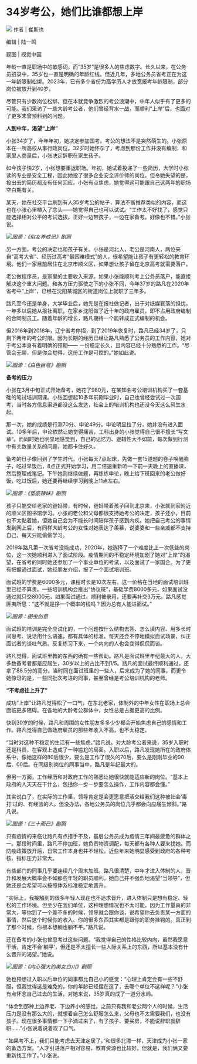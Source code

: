 # 34岁考公，她们比谁都想上岸

![](https://inews.gtimg.com/news_bt/OPck-U-iAYKKSR2tm1GKveAmeIOPbHhBfhH_vHIBeHYNcAA/1000)
作者 | 崔斯也

编辑 | 陆一鸣

题图 | 视觉中国

年龄一直是职场中的敏感词，而“35岁”是很多人的焦虑数字。长久以来，在公务员招录中，35岁也一直是明确的年龄红线。但近几年，多地公务员省考正在为这一年龄限制松绑。2023年，已有多个省份为高学历人才放宽报考年龄限制，部分岗位被放开到40岁。

尽管只有少数岗位松绑，但在本就竞争激烈的考公浪潮中，中年人似乎有了更多的可能。我们采访了一些大龄考公者，他们曾经背水一战，而顺利“上岸”后，也面对了更多未曾预料到的问题。

**人到中年，渴望“上岸”**

小张34岁了，今年年初，她决定参加国考。考公的想法不是突然萌生的。小张原本在一所高校从事行政岗位。32岁时她怀孕了，考虑到那份工作并没有编制，和家里人商量后，小张决定辞职在家生孩子。

如今孩子快2岁，小张想要重返职场。年初，她试着投递了一些简历，大学时小张读的专业是安全工程，因此她投了很多企业安全评价师的岗位，但令她失望的是，投出去的简历都没有任何回应。小张有点焦虑，她觉得这可能跟自己这两年的职场空白期有关。

某天，她在社交平台刷到有人35岁考公的帖子，算法不断推荐类似的内容，而这也在小张心里植入了念头——她觉得自己也可以试试。“工作太不好找了，感觉只能选择相对公平的考试选拔。正好一边带孩子，一边在家备考，好像也不错。”小张说。

![](https://inews.gtimg.com/news_bt/OWmYSn-H19AsvBcFtKtz6Eal2-uTa2bGCmugsQ-vkN9egAA/1000)_图源：《俗女养成记》剧照_

另一方面，考公的决定也和孩子有关。小张是河北人，老公是河南人，两位来自“高考大省”、经历过高考“最困难模式”的人，很希望能让孩子有更轻松的教育环境。他们一家目前居住在北京市顺义区，如果想让孩子留在北京高考就需要落户。

老公做程序员，是家里的主要收入来源。如果小张能顺利考上公务员落户，能直接解决这个重大问题。和各方压力驱使之下的小张不同，今年37岁的路凡在2020年省考中“上岸”，已经在沈阳某城区的街道岗位上就职了三年多。

路凡至今还是单身，大学毕业后，她先是在报社做记者，出于对纸媒衰落的担忧，一年多以后她从报社离职，在家乡沈阳做了近十年的政府雇员，即不占用政府编制的合同制员工。随着年龄的增长，路凡期待一个能转成正式编制的机会。

但2016年到2018年，辽宁省考停招，到了2019年恢复时，路凡已经34岁了，只剩下两年的考公时限。因为长期的经历已经让路凡熟悉了公务员的工作内容，她对于考公本身有着明确的预期——
一份稳定长久，且内容已经十分熟悉的工作。“尽管会无聊，但是你会觉得，这份工作是可控的。”她如此说。

![](https://inews.gtimg.com/news_bt/OK7dxW9xVfxIc7rsmqBIP4pgAhG0wdD1FaTmQXME5GMnQAA/1000)_图源：《白色巨塔》剧照_

**备考的压力**

小张在3月中旬正式开始备考，她花了980元，在某知名考公培训机构买了一套基础的笔试培训网课。小张回想起10多年前刚毕业时，自己也曾经尝试过一次国考，当时各方信息渠道都没这么发达，社会上的培训机构也还没今天这么风生水起。

那一次，她的成绩是行测70分、申论49分。申论明显拉了分，她并没有进入面试。10多年后，申论依然让她觉得痛苦，工科出身的小张觉得自己很不擅长“写文章”。而同时她也明显地感觉到，自己的记忆力、逻辑性大不如前，每次做到行测中有关数量关系的问题，她都卡住好久。

备考的日子像回到了学生时代。小张每天7点起床，先做一套15道题的卷子唤醒脑子，吃过早饭后，8点正式开始学习，用二倍速重新听一下前一天晚上的直播课，然后整理成笔记。下午她则继续做题，再练练申论，晚上给下班回来的老公做好饭，吃过饭后，她还要再继续学习到晚上11点左右。

![](https://inews.gtimg.com/news_bt/O9F_zOyNwaZF0O0Ln2ksdzO3h6uYJWCK4sNuI9suE0XqUAA/1000)_图源：《垫底辣妹》剧照_

孩子只能交给老家的爸妈带，有时候，爸妈带着孩子回到北京来，小张就到家附近的顺义区图书馆学习。小张的老公和父母都很支持她考公的决定，孩子还小，目前也不太黏着她，但她自己会为不能长时间陪伴孩子感到内疚。她把自己考公的事情发到网上后，有同样大龄考公的女性对她表达了羡慕，说婆婆和一些亲戚都不支持自己，每天只能偷偷学习。

2019年路凡第一次省考没能成功，2020年，她选择了一个难度比上一次低些的岗位，这一次她顺利进入了面试阶段。疫情期间的不稳定环境加剧了她对“上岸”的渴望，在省考的同时她还参加了一个事业单位的考试，以及面试了一家国企。为了更有把握通过面试，她经朋友介绍，报了一个面试培训班。

面试班的学费是6000多元，课程时长是10次左右。这一价格在当地的面试培训班里已经不算贵。一些培训机构会推出“协议班”，基础学费8000多元，如果面试没通过就只交8000元，如果面试通过、顺利被录用，还要再补交3万元。路凡感觉匪夷所思：“这不就是挣一个概率的钱吗？因为总有人能进面试。”

![](https://inews.gtimg.com/news_bt/Oa74tW_G5k-nkvZ72pNHGCB-9jbi7IyDM7jXIh50XBW7UAA/1000)_图源：图虫创意_

面试班的培训是完全应试化的，一个问题按什么结构去答、怎么填内容、用多长时间思考、说话用什么语速，都有具体的标准。每天还会不停地模拟面试场景，纠正面试者的谈吐气质。反复练习下来，一个内向的人也会变得侃侃而谈。

路凡觉得，面试班里教的东西的确有一些帮助。路凡是面试班里年纪最大的人，大多数备考者都是应届生，30岁以上的占比不到1/5。路凡的面试最终顺利通过，还拿了88.5分的高分。当时同在面试班里的一些人，后来成为了她的同事。而更令她惊讶的是，一些同批次考进的同事，甚至曾经是考公培训机构的老师。

**“不考虑往上升了”**

成功“上岸”让路凡觉得松了一口气，在东北老家，体制外的中年女性在职场上总会面临更多阻碍。在各地的大龄考公群体中，女性总是占据更高的比例。

快到30岁的时候，路凡和周围的女性朋友多多少少都会开始焦虑自己的感情和工作。路凡觉得自己做政府雇员的那些年收入不高，也不太稳定。

“当时对这种不稳定的生活有一些焦虑。”路凡说。对大龄考公者来说，35岁入职时还是科员，在客观上造成了一种尴尬的局面。入职以后，路凡发现她所在的政府体系中，像她这样的80后很少，要么是工作了很久的70后，要么是刚刚毕业的90后、00后。在同级别岗位的同事当中，路凡是年纪最大的。

但另一方面，工作经历和对政府工作的熟悉让她很快就能适应新的岗位。“基本上政府的人天天在干什么，包括你一步一步要怎么操作，工作内容都会懂。”

其实说白了，在实际的工作里，领导肯定是会更愿意把活交给我们这种被社会‘毒打’过的、有经验的人。但没办法，各地公务员的岗位几乎都会向应届生倾斜。”路凡说。

![](https://inews.gtimg.com/news_bt/O1H70ox6oAgFJUZ5NRbzrhH6DGGkKX5BeC-Snna9CxaZ0AA/1000)_图源：《三十而已》剧照_

只有疫情的来临让路凡有点措手不及，基层公务员成为疫情三年间最疲惫的群体之一。那段时间里，路凡不停加班，她负责物资调配，每天都有各种人要来找她。而防疫政策放开后，日常工作本身也并不轻松，近些年来她明显感受到政府的各种考核、指标压力非常大。

有些部门的同事几乎要连续几个周末加班。路凡很清楚，中年才进入体制的人，晋升和发展大概率会不如那些年轻的职员顺利。她自己并不强烈地渴望“当领导”，但她还是会希望可以按照体系标准稳定地晋升。

“实际上，我接触到的很多年轻人现在也不追求晋升，进入体制只是想有稳定、轻松的工作环境。但至少在我们单位，这种理想情况也不太可能，因为工作量真的非常大，等你到了一个差不多的时候，领导就会跟你谈，说希望你去负责某一方面的事情，然后这个时候你的收入、你的很多东西其实都是跟你的职务挂钩的。真正到了那个时候，你根本想躺也躺不平。”路凡说。

还在备考的小张也曾思考过这些问题。“我觉得自己的性格比较内向，虽然我愿意干活，肯定不会‘躺平’，但还是不太擅长一些人际关系上的东西，所以基本没有什么晋升的渴望。”她说。

![](https://inews.gtimg.com/news_bt/OJHTxfb9krgK1q-ewqLp_ERcRao_59fn8W8q6aDBfFTpwAA/1000)_图源：《内心强大的美女白川》剧照_

她也预想过入职以后单位的同事都比自己小的感觉：“心理上肯定会有一些不舒服，但我觉得这是难免的，你的年龄已经摆在这了，去哪个单位不这样呢？”小张有点怀念自己过去的生活，对她来说，35岁真的成了一道分水岭。

“体会到那种上边养老、下边养小的感觉。之前只有我和老公两个人的时候，生活压力是没有那么大的，就想着自己怎么舒服怎么来，父母也不太需要我们，也没有孩子。现在很多事情都一下子涌过来了，有了孩子、要买房，不能说辞职就辞职……”小张说着说着叹了口气。

“如果考不上，我们只能考虑去天津定居了。”和很多北漂一样，天津成为小张一家的备选方案。“人才引进落户相对容易，教育资源也比较好。但就是，我们俩又要重新找工作了。”小张说。

